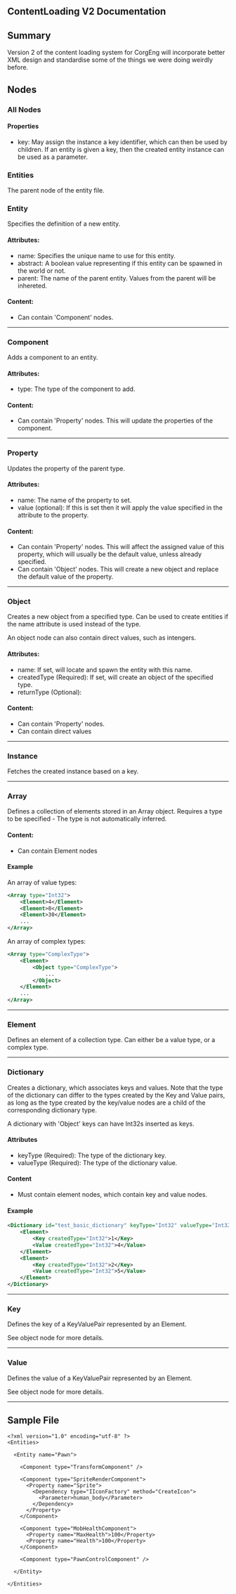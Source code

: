 ﻿
## ContentLoading V2 Documentation

## Summary

Version 2 of the content loading system for CorgEng will incorporate better XML design and standardise some of the things we were doing weirdly before.

## Nodes

### All Nodes

#### Properties

 - key: May assign the instance a key identifier, which can then be used by children.
If an entity is given a key, then the created entity instance can be used as a parameter.

### Entities

The parent node of the entity file.

### Entity

Specifies the definition of a new entity.

#### Attributes:

 - name: Specifies the unique name to use for this entity.
 - abstract: A boolean value representing if this entity can be spawned in the world or not.
 - parent: The name of the parent entity. Values from the parent will be inhereted.

#### Content:

 - Can contain 'Component' nodes.

---

### Component

Adds a component to an entity.

#### Attributes:

 - type: The type of the component to add.

#### Content:

 - Can contain 'Property' nodes. This will update the properties of the component.

---

### Property

Updates the property of the parent type.

#### Attributes:

 - name: The name of the property to set.
 - value (optional): If this is set then it will apply the value specified in the attribute to the property.

#### Content:

 - Can contain 'Property' nodes. This will affect the assigned value of this property, which will usually be the default value, unless already specified.
 - Can contain 'Object' nodes. This will create a new object and replace the default value of the property.

---

### Object

Creates a new object from a specified type. Can be used to create entities if the name attribute is used instead of the type.

An object node can also contain direct values, such as intengers.

#### Attributes:

 - name: If set, will locate and spawn the entity with this name.
 - createdType (Required): If set, will create an object of the specified type.
 - returnType (Optional):

#### Content:

 - Can contain 'Property' nodes.
 - Can contain direct values

---

### Instance

Fetches the created instance based on a key.

---

### Array

Defines a collection of elements stored in an Array object.
Requires a type to be specified - The type is not automatically inferred.

#### Content:

 - Can contain Element nodes

#### Example

An array of value types:

```xml
<Array type="Int32">
    <Element>4</Element>
    <Element>8</Element>
    <Element>30</Element>
    ...
</Array>
```

An array of complex types:

```xml
<Array type="ComplexType">
    <Element>
        <Object type="ComplexType">
            ...
        </Object>
    </Element>
    ...
</Array>
```

---

### Element

Defines an element of a collection type.
Can either be a value type, or a complex type.

---

### Dictionary

Creates a dictionary, which associates keys and values.
Note that the type of the dictionary can differ to the types created by the 
Key and Value pairs, as long as the type created by the key/value nodes
are a child of the corresponding dictionary type.

A dictionary with 'Object' keys can have Int32s inserted as keys.

#### Attributes

 - keyType (Required): The type of the dictionary key.
 - valueType (Required): The type of the dictionary value.

#### Content

 - Must contain element nodes, which contain key and value nodes.

#### Example

```xml
<Dictionary id="test_basic_dictionary" keyType="Int32" valueType="Int32">
    <Element>
        <Key createdType="Int32">1</Key>
        <Value createdType="Int32">4</Value>
    </Element>
    <Element>
        <Key createdType="Int32">2</Key>
        <Value createdType="Int32">5</Value>
    </Element>
</Dictionary>
```

---

### Key

Defines the key of a KeyValuePair represented by an Element.

See object node for more details.

---

### Value

Defines the value of a KeyValuePair represented by an Element.

See object node for more details.

---

## Sample File

```xml=
<?xml version="1.0" encoding="utf-8" ?> 
<Entities>

  <Entity name="Pawn">

    <Component type="TransformComponent" />
    
    <Component type="SpriteRenderComponent">
      <Property name="Sprite">
        <Dependency type="IIconFactory" method="CreateIcon">
          <Parameter>human_body</Parameter>
        </Dependency>
      </Property>
    </Component>
    
    <Component type="MobHealthComponent">
      <Property name="MaxHealth">100</Property>
      <Property name="Health">100</Property>
    </Component>

    <Component type="PawnControlComponent" />
    
  </Entity>
  
</Entities>
```
